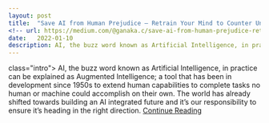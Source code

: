 ```yaml
---
layout: post
title:  "Save AI from Human Prejudice — Retrain Your Mind to Counter Unconscious Bias"
<!-- url: https://medium.com/@ganaka.c/save-ai-from-human-prejudice-retrain-your-mind-to-counter-unconscious-bias-34e449130300 -->
date:   2022-01-10
description: AI, the buzz word known as Artificial Intelligence, in practice can be explained as Augmented Intelligence; a tool that has been in development since 1950s to extend human capabilities to complete tasks no human or machine could accomplish on their own. The world has already shifted towards building an AI integrated future and it’s our responsibility to ensure it’s heading in the right direction.<br> <a class="article-link" href="https://medium.com/@ganaka.c/save-ai-from-human-prejudice-retrain-your-mind-to-counter-unconscious-bias-34e449130300" target="_blank">Continue Reading</a>
---
```


<p> class="intro"> <span class="dropcap">AI</span>, the buzz word known as Artificial Intelligence, in practice can be explained as Augmented Intelligence; a tool that has been in development since 1950s to extend human capabilities to complete tasks no human or machine could accomplish on their own. The world has already shifted towards building an AI integrated future and it’s our responsibility to ensure it’s heading in the right direction.
<a class="article-link" href="https://medium.com/@ganaka.c/save-ai-from-human-prejudice-retrain-your-mind-to-counter-unconscious-bias-34e449130300" target="_blank">Continue Reading</a> </p>

<!-- <img src="/assets/img/1Ganaka_Chandrakumara.png" alt=""> -->

